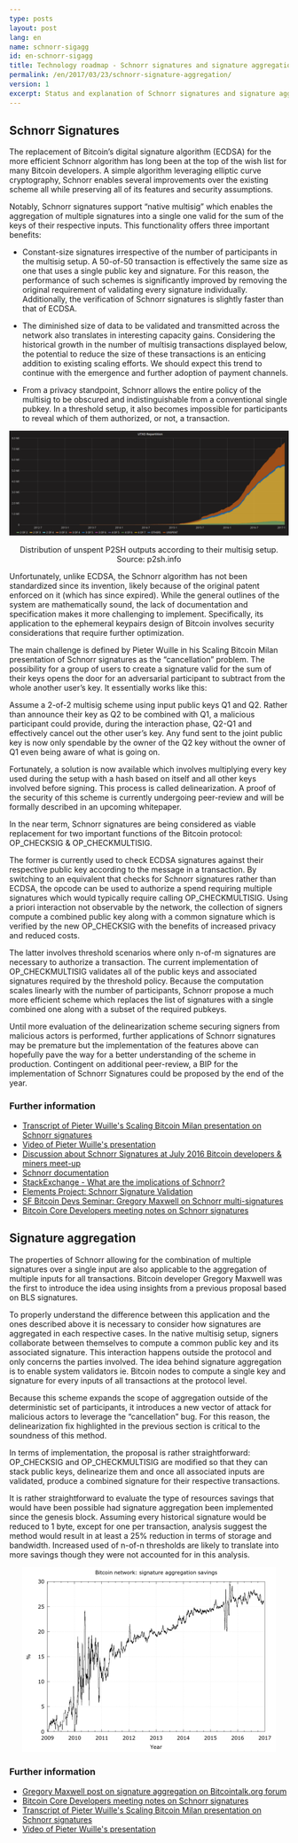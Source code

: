```yaml
---
type: posts
layout: post
lang: en
name: schnorr-sigagg
id: en-schnorr-sigagg
title: Technology roadmap - Schnorr signatures and signature aggregation
permalink: /en/2017/03/23/schnorr-signature-aggregation/
version: 1
excerpt: Status and explanation of Schnorr signatures and signature aggregation
---
```


## Schnorr Signatures

The replacement of Bitcoin’s digital signature algorithm (ECDSA) for the more efficient Schnorr algorithm has long been at the top of the wish list for many Bitcoin developers. A simple algorithm leveraging elliptic curve cryptography, Schnorr enables several improvements over the existing scheme all while preserving all of its features and security assumptions.

Notably, Schnorr signatures support “native multisig” which enables the aggregation of multiple signatures into a single one valid for the sum of the keys of their respective inputs. This functionality offers three important benefits: 

* Constant-size signatures irrespective of the number of participants in the multisig setup. A 50-of-50 transaction is effectively the same size as one that uses a single public key and signature. For this reason, the performance of such schemes is significantly improved by removing the original requirement of validating every signature individually. Additionally, the verification of Schnorr signatures is slightly faster than that of ECDSA.


* The diminished size of data to be validated and transmitted across the network also translates in interesting capacity gains. Considering the historical growth in the number of multisig transactions displayed below, the potential to reduce the size of these transactions is an enticing addition to existing scaling efforts. We should expect this trend to continue with the emergence and further adoption of payment channels.


* From a privacy standpoint, Schnorr allows the entire policy of the multisig to be obscured and indistinguishable from a conventional single pubkey. In a threshold setup, it also becomes impossible for participants to reveal which of them authorized, or not, a transaction. 


<p align="center">
  <img src="/assets/images/posts/utxo-repartition.png">
</p>
<p align="center">
  Distribution of unspent P2SH outputs according to their multisig setup. Source: p2sh.info
</p>

Unfortunately, unlike ECDSA, the Schnorr algorithm has not been standardized since its invention, likely because of the original patent enforced on it (which has since expired). While the general outlines of the system are mathematically sound, the lack of documentation and specification makes it more challenging to implement. Specifically, its application to the ephemeral keypairs design of Bitcoin involves security considerations that require further optimization. 

The main challenge is defined by Pieter Wuille in his Scaling Bitcoin Milan presentation of Schnorr signatures as the “cancellation” problem. The possibility for a group of users to create a signature valid for the sum of their keys opens the door for an adversarial participant to subtract from the whole another user’s key. It essentially works like this:

Assume a 2-of-2 multisig scheme using input public keys Q1 and Q2. Rather than announce their key as Q2 to be combined with Q1, a malicious participant could provide, during the interaction phase, Q2-Q1 and effectively cancel out the other user’s key. Any fund sent to the joint public key is now only spendable by the owner of the Q2 key without the owner of Q1 even being aware of what is going on. 

Fortunately, a solution is now available which involves multiplying every key used during the setup with a hash based on itself and all other keys involved before signing. This process is called delinearization. A proof of the security of this scheme is currently undergoing peer-review and will be formally described in an upcoming whitepaper. 

In the near term, Schnorr signatures are being considered as viable replacement for two important functions of the Bitcoin protocol: OP_CHECKSIG & OP_CHECKMULTISIG. 

The former is currently used to check ECDSA signatures against their respective public key according to the message in a transaction. By switching to an equivalent that checks for Schnorr signatures rather than ECDSA, the opcode can be used to authorize a spend requiring multiple signatures which would typically require calling OP_CHECKMULTISIG. Using a priori interaction not observable by the network, the collection of signers compute a combined public key along with a common signature which is verified by the new OP_CHECKSIG with the benefits of increased privacy and reduced costs. 

The latter involves threshold scenarios where only n-of-m signatures are necessary to authorize a transaction. The current implementation of OP_CHECKMULTISIG validates all of the public keys and associated signatures required by the threshold policy. Because the computation scales linearly with the number of participants, Schnorr propose a much more efficient scheme which replaces the list of signatures with a single combined one along with a subset of the required pubkeys. 

Until more evaluation of the delinearization scheme securing signers from malicious actors is performed, further applications of Schnorr signatures may be premature but the implementation of the features above can hopefully pave the way for a better understanding of the scheme in production. Contingent on additional peer-review, a BIP for the implementation of Schnorr Signatures could be proposed by the end of the year. 

### Further information
  * [Transcript of Pieter Wuille's Scaling Bitcoin Milan presentation on Schnorr signatures](https://diyhpl.us/wiki/transcripts/scalingbitcoin/milan/schnorr-signatures/)
  * [Video of Pieter Wuille's presentation](https://youtu.be/_Z0ID-0DOnc?t=2297)
  * [Discussion about Schnorr Signatures at July 2016 Bitcoin developers & miners meet-up](http://diyhpl.us/wiki/transcripts/2016-july-bitcoin-developers-miners-meeting/dan-boneh/)
  * [Schnorr documentation](https://github.com/sipa/secp256k1/blob/968e2f415a5e764d159ee03e95815ea11460854e/src/modules/schnorr/schnorr.md)
  * [StackExchange - What are the implications of Schnorr?](http://bitcoin.stackexchange.com/questions/34288/what-are-the-implications-of-schnorr-signatures/35351#35351)
  * [Elements Project: Schnorr Signature Validation](https://www.elementsproject.org/elements/schnorr-signatures/)
  * [SF Bitcoin Devs Seminar: Gregory Maxwell on Schnorr multi-signatures](https://www.youtube.com/watch?v=TYQ-3VvNCHE)
  * [Bitcoin Core Developers meeting notes on Schnorr signatures](https://bitcoincore.org/logs/2016-05-zurich-meeting-notes.html)

## Signature aggregation

The properties of Schnorr allowing for the combination of multiple signatures over a single input are also applicable to the aggregation of multiple inputs for all transactions. Bitcoin developer Gregory Maxwell was the first to introduce the idea using insights from a previous proposal based on BLS signatures. 

To properly understand the difference between this application and the ones described above it is necessary to consider how signatures are aggregated in each respective cases. In the native multisig setup, signers collaborate between themselves to compute a common public key and its associated signature. This interaction happens outside the protocol and only concerns the parties involved. The idea behind signature aggregation is to enable system validators ie. Bitcoin nodes to compute a single key and signature for every inputs of all transactions at the protocol level. 

Because this scheme expands the scope of aggregation outside of the deterministic set of participants, it introduces a new vector of attack for malicious actors to leverage the “cancellation” bug. For this reason, the delinearization fix highlighted in the previous section is critical to the soundness of this method.  

In terms of implementation, the proposal is rather straightforward: OP_CHECKSIG and
OP_CHECKMULTISIG are modified so that they can stack public keys, delinearize them and once all associated inputs are validated, produce a combined signature for their respective transactions. 

It is rather straightforward to evaluate the type of resources savings that would have been possible had signature aggregation been implemented since the genesis block. Assuming every historical signature would be reduced to 1 byte, except for one per transaction, analysis suggest the method would result in at least a 25% reduction in terms of storage and bandwidth. Increased used of n-of-n thresholds are likely to translate into more savings though they were not accounted for in this analysis. 

<p align="center">
  <img src="/assets/images/posts/signature-agg-chart.png">
</p>

### Further information
  * [Gregory Maxwell post on signature aggregation on Bitcointalk.org forum](https://bitcointalk.org/index.php?topic=1377298.0)
  * [Bitcoin Core Developers meeting notes on Schnorr signatures](https://bitcoincore.org/logs/2016-05-zurich-meeting-notes.html)
  * [Transcript of Pieter Wuille's Scaling Bitcoin Milan presentation on Schnorr signatures](https://diyhpl.us/wiki/transcripts/scalingbitcoin/milan/schnorr-signatures/)
  * [Video of Pieter Wuille's presentation](https://youtu.be/_Z0ID-0DOnc?t=2297)
 

